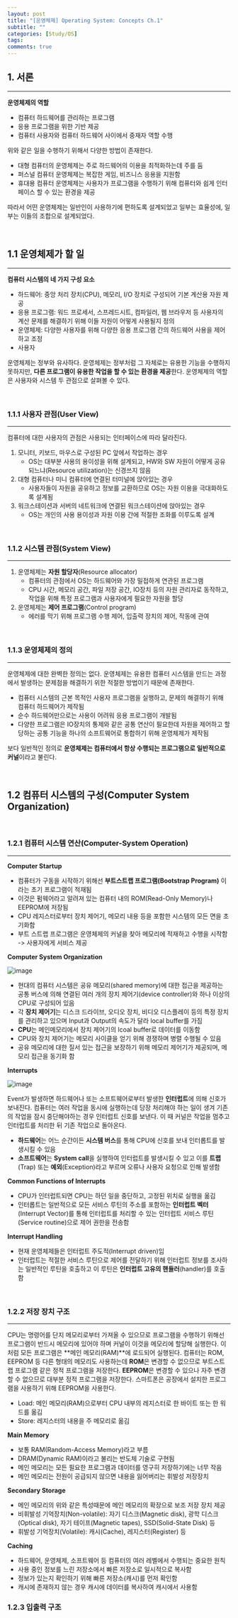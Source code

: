 ```yaml
---
layout: post
title: "[운영체제] Operating System: Concepts Ch.1"
subtitle: ""
categories: [Study/OS]
tags:
comments: true
---
```


## 1. 서론

---

**운영체제의 역할**

- 컴퓨터 하드웨어를 관리하는 프로그램
- 응용 프로그램을 위한 기반 제공
- 컴퓨터 사용자와 컴퓨터 하드웨어 사이에서 중재자 역할 수행

위와 같은 일을 수행하기 위해서 다양한 방법이 존재한다.

- 대형 컴퓨터의 운영체제는 주로 하드웨어의 이용을 최적화하는데 주를 둠
- 퍼스널 컴퓨터 운영체제는 복잡한 게임, 비즈니스 응용을 지원함
- 휴대용 컴퓨터 운영체제는 사용자가 프로그램을 수행하기 위해 컴퓨터와 쉽게 인터페이스 할 수 있는 환경을 제공

따라서 어떤 운영체제는 일반인이 사용하기에 편하도록 설계되었고 일부는 효율성에, 일부는 이들의 조합으로 설계되었다.

<br>

## 1.1 운영체제가 할 일

---

**컴퓨터 시스템의 네 가지 구성 요소**

- 하드웨어: 중앙 처리 장치(CPU), 메모리, I/O 장치로 구성되어 기본 계산용 자원 제공
- 응용 프로그램: 워드 프로세서, 스프레드시트, 컴파일러, 웹 브라우저 등 사용자의 계산 문제를 해결하기 위해 이들 자원이 어떻게 사용될지 정의
- 운영체제: 다양한 사용자를 위해 다양한 응용 프로그램 간의 하드웨어 사용을 제어하고 조정
- 사용자

운영체제는 정부와 유사하다. 운영체제는 정부처럼 그 자체로는 유용한 기능을 수행하지 못하지만, **다른 프로그램이 유용한 작업을 할 수 있는 환경을 제공**한다. 운영체제의 역할은 사용자와 시스템 두 관점으로 살펴볼 수 있다.

<br>

### 1.1.1 사용자 관점(User View)

---

컴퓨터에 대한 사용자의 관점은 사용되는 인터페이스에 따라 달라진다.

1. 모니터, 키보드, 마우스로 구성된 PC 앞에서 작업하는 경우
   - OS는 대부분 사용의 용이성을 위해 설계되고, HW와 SW 자원이 어떻게 공유되느냐(Resource utilization)는 신경쓰지 않음
2. 대형 컴퓨터나 미니 컴퓨터에 연결된 터미널에 앉아있는 경우
   - 사용자들이 자원을 공유하고 정보를 교환하므로 OS는 자원 이용을 극대화하도록 설계됨
3. 워크스테이션과 서버의 네트워크에 연결된 워크스테이션에 앉아있는 경우
   - OS는 개인의 사용 용이성과 자원 이용 간에 적절한 조화를 이루도록 설계

<br>

### 1.1.2 시스템 관점(System View)

---

1. 운영체제는 **자원 할당자**(Resource allocator)
   - 컴퓨터의 관점에서 OS는 하드웨어와 가장 밀접하게 연관된 프로그램
   - CPU 시간, 메모리 공간, 파일 저장 공간, IO장치 등의 자원 관리자로 동작하고, 작업을 위해 특정 프로그램과 사용자에게 필요한 자원을 할당
2. 운영체제는 **제어 프로그램**(Control program)
   - 에러를 막기 위해 프로그램 수행 제어, 입출력 장치의 제어, 작동에 관여

<br>

### 1.1.3 운영체제의 정의

---

운영체제에 대한 완벽한 정의는 없다. 운영체제는 유용한 컴퓨터 시스템을 만드는 과정에서 발생하는 문제점을 해결하기 위한 적절한 방법이기 때문에 존재한다.

- 컴퓨터 시스템의 근본 목적인 사용자 프로그램을 실행하고, 문제의 해결하기 위해 컴퓨터 하드웨어가 제작됨
- 순수 하드웨어만으로는 사용이 어려워 응용 프로그램이 개발됨
- 다양한 프로그램은 IO장치의 통제와 같은 공통 연산이 필요한데 자원을 제어하고 할당하는 공통 기능을 하나의 소프트웨어로 통합하기 위해 운영체제가 제작됨

보다 일반적인 정의로 **운영체제는 컴퓨터에서 항상 수행되는 프로그램으로 일반적으로 커널**이라고 불린다.

<br>

## 1.2 컴퓨터 시스템의 구성(Computer System Organization)

<br>

### 1.2.1 컴퓨터 시스템 연산(Computer-System Operation)

---

**Computer Startup**

- 컴퓨터가 구동을 시작하기 위해선 **부트스트랩 프로그램(Bootstrap Program)** 이라는 초기 프로그램이 적재됨
- 이것은 펌웨어라고 알려져 있는 컴퓨터 내의 ROM(Read-Only Memory)나 EEPROM에 저장됨
- CPU 레지스터로부터 장치 제어기, 메모리 내용 등을 포함한 시스템의 모든 면을 초기화함
- 부트 스트랩 프로그램은 운영체제의 커널을 찾아 메모리에 적재하고 수행을 시작함 -> 사용자에게 서비스 제공

**Computer System Organization**

![image](https://user-images.githubusercontent.com/48276682/131243214-a8d9d6ff-c2b4-48c6-81ed-a3cb06c733aa.png)

- 현대의 컴퓨터 시스템은 공유 메모리(shared memory)에 대한 접근을 제공하는 공통 버스에 의해 연결된 여러 개의 장치 제어기(device controller)와 하나 이상의 CPU로 구성되어 있음
- 각 **장치 제어기**는 디스크 드라이브, 오디오 장치, 비디오 디스플레이 등의 특정 장치를 관리하고 있으며 Input과 Output의 속도가 달라 local buffer를 가짐
- **CPU**는 메인메모리에서 장치 제어기의 lcoal buffer로 데이터를 이동함
- CPU와 장치 제어기는 메모리 사이클을 얻기 위해 경쟁하며 병렬 수행될 수 있음
- 공유 메모리에 대한 질서 있는 접근을 보장하기 위해 메모리 제어기가 제공되며, 메모리 접근을 동기화 함

**Interrupts**

![image](https://user-images.githubusercontent.com/48276682/131243422-8cbb9630-9bad-4fb9-a252-4ccc54d145e5.png)

Event가 발생하면 하드웨어나 또는 소프트웨어로부터 발생한 **인터럽트**에 의해 신호가 보내진다. 컴퓨터는 여러 작업을 동시에 실행하는데 당장 처리해야 하는 일이 생겨 기존의 작업을 잠시 중단해야하는 경우 인터럽트 신호를 보낸다. 이 때 커널은 작업을 멈추고 인터럽트를 처리한 뒤 기존 작업으로 돌아온다.

- **하드웨어**는 어느 순간이든 **시스템 버스**를 통해 CPU에 신호를 보내 인터롭트를 발생시킬 수 있음
- **소프트웨어**는 **System call**을 실행하여 인터럽트를 발생시킬 수 있고 이를 **트랩**(Trap) 또는 **예외**(Exception)라고 부르며 오류나 사용자 요청으로 인해 발생함

**Common Functions of Interrupts**

- CPU가 인터럽트되면 CPU는 하던 일을 중단하고, 고정된 위치로 실행을 옮김
- 인터롭트는 일반적으로 모든 서비스 루틴의 주소를 포함하는 **인터럽트 벡터**(Interrupt Vector)를 통해 인터럽트를 처리할 수 있는 인터럽트 서비스 루틴(Service routine)으로 제어 권한을 전송함

**Interrupt Handling**

- 현재 운영체제들은 인터럽트 주도적(Interrupt driven)임
- 인터럽트는 적절한 서비스 루틴으로 제어를 전달하기 위해 인터럽트 정보를 조사하는 일반적인 루틴을 호출하고 이 루틴은 **인터럽트 고유의 핸들러**(handler)를 호출함

<br>

### 1.2.2 저장 장치 구조

---

CPU는 명령어를 단지 메모리로부터 가져올 수 있으므로 프로그램을 수행하기 위해선 프로그램이 반드시 메모리에 있어야 하며 커널이 이것을 메모리에 할당해 실행한다. 이처럼 모든 프로그램은 **메인 메모리(RAM)**에 로드되어 실행된다. 컴퓨터는 ROM, EEPROM 등 다른 형태의 메모리도 사용하는데 **ROM**은 변경할 수 없으므로 부트스트랩 프로그램 같은 정적 프로그램을 저장한다. **EEPROM**은 변경할 수 있으나 자주 변경할 수 없으므로 대부분 정적 프로그램을 저장한다. 스마트폰은 공장에서 설치한 프로그램을 사용하기 위해 EEPROM을 사용한다.

- Load: 메인 메모리(RAM)으로부터 CPU 내부의 레지스터로 한 바이트 또는 한 워드를 옮김
- Store: 레지스터의 내용을 주 메모리로 옮김

**Main Memory**

- 보통 RAM(Random-Access Memory)라고 부름
- DRAM(Dynamic RAM)이라고 불리는 반도체 기술로 구현됨
- 메인 메모리는 모든 필요한 프로그램과 데이터를 영구히 저장하기에는 너무 작음
- 메인 메모리는 전원이 공급되지 않으면 내용을 잃어버리는 휘발성 저장장치

**Secondary Storage**

- 메인 메모리의 위와 같은 특성때문에 메인 메모리의 확장으로 보조 저장 장치 제공
- 비휘발성 기억장치(Non-volatile): 자기 디스크(Magnetic disk), 광학 디스크(Optical disk), 자기 테이프(Magnetic tapes), SSD(Solid-State Disk) 등
- 휘발성 기억장치(Volatile): 캐시(Cache), 레지스터(Register) 등

**Caching**

- 하드웨어, 운영체제, 소프트웨어 등 컴퓨터의 여러 레벨에서 수행되는 중요한 원칙
- 사용 중인 정보를 느린 저장소에서 빠른 저장소로 일시적으로 복사함
- 정보가 있는지 확인하기 위해 빠른 저장소(캐시)를 먼저 확인함
- 캐시에 존재하지 않는 경우 캐시에 데이터를 복사하여 캐시에서 사용함

### 1.2.3 입출력 구조
